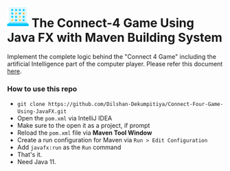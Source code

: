 # <img src="src/main/resources/asset/connect-four.png" alt="drawing" width="50"/> The Connect-4 Game Using Java FX with Maven Building System
Implement the complete logic behind the "Connect 4 Game" including the artificial Intelligence part of the computer player.
Please refer this document [here](https://drive.google.com/file/d/1qlqLBfI3Xu0p_BXRNbRneMWtyLlakXGp/view?usp=sharing).

### How to use this repo
* `git clone https://github.com/Dilshan-Dekumpitiya/Connect-Four-Game-Using-JavaFX.git`
* Open the `pom.xml` via IntelliJ IDEA
* Make sure to the open it as a project, if prompt
* Reload the `pom.xml` file via **Maven Tool Window**
* Create a run configuration for Maven via `Run > Edit Configuration`
* Add `javafx:run` as the `Run` command
* That's it.
* Need Java 11.


